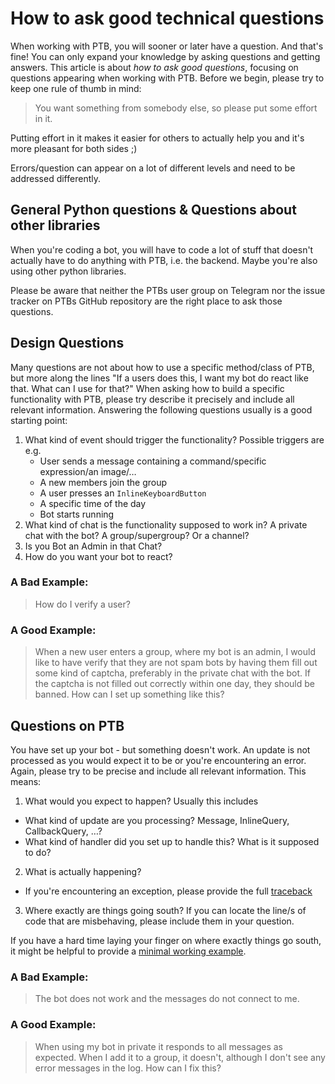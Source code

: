 # How to ask good technical questions

When working with PTB, you will sooner or later have a question. And that's fine! You can only expand your knowledge by asking questions and getting answers.
This article is about *how to ask good questions*, focusing on questions appearing when working with PTB.
Before we begin, please try to keep one rule of thumb in mind:

> You want something from somebody else, so please put some effort in it.

Putting effort in it makes it easier for others to actually help you and it's more pleasant for both sides ;)

Errors/question can appear on a lot of different levels and need to be addressed differently. 

## General Python questions & Questions about other libraries

When you're coding a bot, you will have to code a lot of stuff that doesn't actually have to do anything with PTB, i.e. the backend. 
Maybe you're also using other python libraries.

Please be aware that neither the PTBs user group on Telegram nor the issue tracker on PTBs GitHub repository are the right place to ask those questions.

## Design Questions

Many questions are not about how to use a specific method/class of PTB, but more along the lines "If a users does this, I want my bot do react like that. What can I use for that?"
When asking how to build a specific functionality with PTB, please try describe it precisely and include all relevant information. Answering the following questions usually is a good starting point:

1. What kind of event should trigger the functionality? Possible triggers are e.g.
    * User sends a message containing a command/specific expression/an image/…
    * A new members join the group
    * A user presses an `InlineKeyboardButton`
    * A specific time of the day
    * Bot starts running
2. What kind of chat is the functionality supposed to work in? A private chat with the bot? A group/supergroup? Or a channel?
3. Is you Bot an Admin in that Chat?
4. How do you want your bot to react?

### A Bad Example:

> How do I verify a user?

### A Good Example:

> When a new user enters a group, where my bot is an admin, I would like to have verify that they are not spam bots by having them fill out some kind of captcha, preferably in the private chat with the bot. If the captcha is not filled out correctly within one day, they should be banned. How can I set up something like this?

## Questions on PTB

You have set up your bot - but something doesn't work. An update is not processed as you would expect it to be or you're encountering an error.
Again, please try to be precise and include all relevant information. This means:

1. What would you expect to happen? Usually this includes
  * What kind of update are you processing? Message, InlineQuery, CallbackQuery, …?
  * What kind of handler did you set up to handle this? What is it supposed to do?
2. What is actually happening?
  * If you're encountering an exception, please provide the full [traceback](https://realpython.com/python-traceback/)
3. Where exactly are things going south? If you can locate the line/s of code that are misbehaving, please include them in your question.
  
If you have a hard time laying your finger on where exactly things go south, it might be helpful to provide a [minimal working example](https://telegra.ph/Minimal-Working-Example-for-PTB-07-18).

### A Bad Example:

> The bot does not work and the messages do not connect to me.

### A Good Example:

> When using my bot in private it responds to all messages as expected. When I add it to a group, it doesn't, although I don't see any error messages in the log. How can I fix this?
